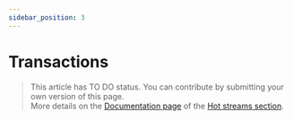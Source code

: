 ```yaml
---
sidebar_position: 3
---
```


# Transactions

> This article has TO DO status. You can contribute by submitting your own version of this page.  
More details on the [Documentation page](https://docs.everscale.network/contribute/hot-streams/documentations) of the [Hot streams section](https://docs.everscale.network/hot-streams).